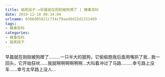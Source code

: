 ```yaml
---
title: 搞笑段子->早晨就在刚刚被狗撵了 | 糗事百科
date: 2019-12-18 00:34:04
urlname: 0306d05921c734cf9aa48d32d1331409
tags: 
- 糗事百科
categories:
- 糗事百科
- 搞笑段子
---
```

早晨就在刚刚被狗撵了………一只半大的狼狗，它偷偷跑我后面用嘴拱了我…我一回头，它开始狂吠……我就啊啊啊啊啊啊…大叫着冲过了马路………幸亏路上没车……幸亏太早路上没人…


